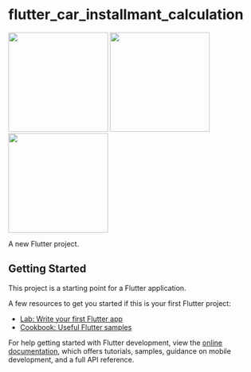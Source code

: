 # flutter_car_installmant_calculation
<img src="https://github.com/user-attachments/assets/51d1f8d8-349d-4c66-a7c5-1680c6cfc299" width="200">
<img src="https://github.com/user-attachments/assets/9ec0e633-59b5-4884-a5ba-efb50d0b7200" width="200">
<img src="https://github.com/user-attachments/assets/c5223de2-4d63-4bdf-a13c-84b02a6c87b1" width="200">



A new Flutter project.

## Getting Started

This project is a starting point for a Flutter application.

A few resources to get you started if this is your first Flutter project:

- [Lab: Write your first Flutter app](https://docs.flutter.dev/get-started/codelab)
- [Cookbook: Useful Flutter samples](https://docs.flutter.dev/cookbook)

For help getting started with Flutter development, view the
[online documentation](https://docs.flutter.dev/), which offers tutorials,
samples, guidance on mobile development, and a full API reference.
